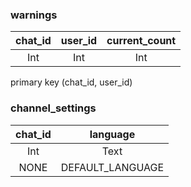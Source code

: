 ### warnings
| chat_id | user_id | current_count |
| :---: | :---: | :---: |
| Int | Int | Int |

primary key (chat_id, user_id)

### channel_settings
| chat_id | language |
| :---: | :---: |
| Int | Text |
| NONE | DEFAULT_LANGUAGE |